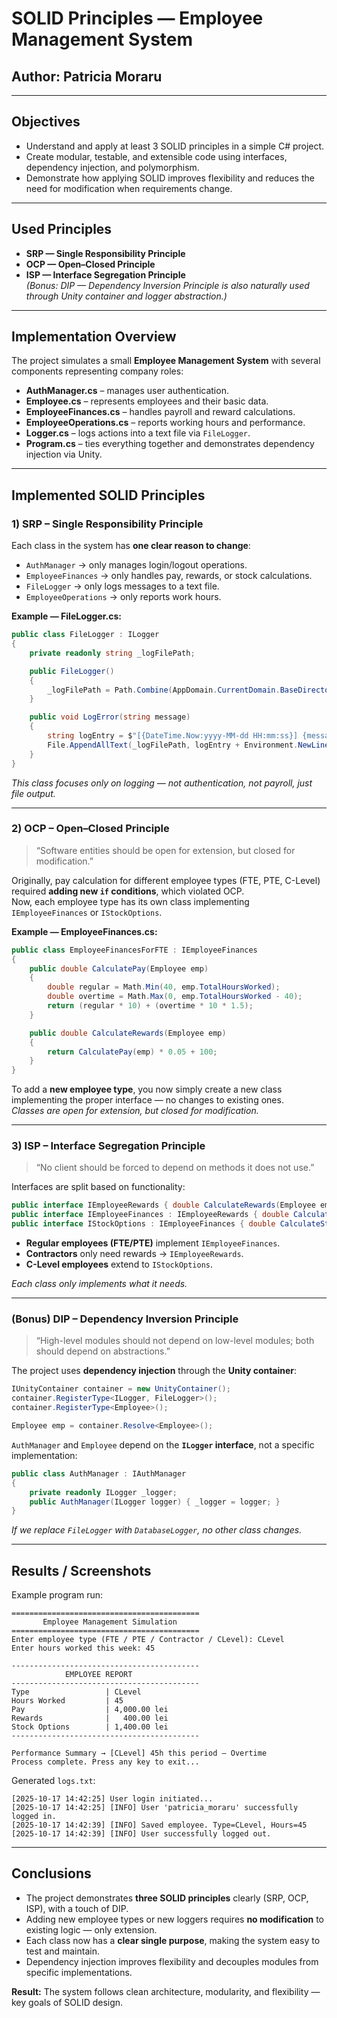 # **SOLID Principles — Employee Management System**

## **Author:** Patricia Moraru  

---

## **Objectives**
* Understand and apply at least 3 SOLID principles in a simple C# project.  
* Create modular, testable, and extensible code using interfaces, dependency injection, and polymorphism.  
* Demonstrate how applying SOLID improves flexibility and reduces the need for modification when requirements change.  

---

## **Used Principles**
* **SRP — Single Responsibility Principle**  
* **OCP — Open–Closed Principle**  
* **ISP — Interface Segregation Principle**  
*(Bonus: DIP — Dependency Inversion Principle is also naturally used through Unity container and logger abstraction.)*

---

## **Implementation Overview**

The project simulates a small **Employee Management System** with several components representing company roles:
- **AuthManager.cs** – manages user authentication.  
- **Employee.cs** – represents employees and their basic data.  
- **EmployeeFinances.cs** – handles payroll and reward calculations.  
- **EmployeeOperations.cs** – reports working hours and performance.  
- **Logger.cs** – logs actions into a text file via `FileLogger`.  
- **Program.cs** – ties everything together and demonstrates dependency injection via Unity.

---

## **Implemented SOLID Principles**

### **1) SRP – Single Responsibility Principle**

Each class in the system has **one clear reason to change**:
- `AuthManager` → only manages login/logout operations.  
- `EmployeeFinances` → only handles pay, rewards, or stock calculations.  
- `FileLogger` → only logs messages to a text file.  
- `EmployeeOperations` → only reports work hours.

**Example — FileLogger.cs:**
```csharp
public class FileLogger : ILogger
{
    private readonly string _logFilePath;

    public FileLogger()
    {
        _logFilePath = Path.Combine(AppDomain.CurrentDomain.BaseDirectory, "logs.txt");
    }

    public void LogError(string message)
    {
        string logEntry = $"[{DateTime.Now:yyyy-MM-dd HH:mm:ss}] {message}";
        File.AppendAllText(_logFilePath, logEntry + Environment.NewLine);
    }
}
```
*This class focuses only on logging — not authentication, not payroll, just file output.*

---

### **2) OCP – Open–Closed Principle**

> “Software entities should be open for extension, but closed for modification.”

Originally, pay calculation for different employee types (FTE, PTE, C-Level) required **adding new `if` conditions**, which violated OCP.  
Now, each employee type has its own class implementing `IEmployeeFinances` or `IStockOptions`.

**Example — EmployeeFinances.cs:**
```csharp
public class EmployeeFinancesForFTE : IEmployeeFinances
{
    public double CalculatePay(Employee emp)
    {
        double regular = Math.Min(40, emp.TotalHoursWorked);
        double overtime = Math.Max(0, emp.TotalHoursWorked - 40);
        return (regular * 10) + (overtime * 10 * 1.5);
    }

    public double CalculateRewards(Employee emp)
    {
        return CalculatePay(emp) * 0.05 + 100;
    }
}
```

To add a **new employee type**, you now simply create a new class implementing the proper interface — no changes to existing ones.  
*Classes are open for extension, but closed for modification.*

---

### **3) ISP – Interface Segregation Principle**

> “No client should be forced to depend on methods it does not use.”

Interfaces are split based on functionality:
```csharp
public interface IEmployeeRewards { double CalculateRewards(Employee emp); }
public interface IEmployeeFinances : IEmployeeRewards { double CalculatePay(Employee emp); }
public interface IStockOptions : IEmployeeFinances { double CalculateStockOptions(Employee emp); }
```

- **Regular employees (FTE/PTE)** implement `IEmployeeFinances`.  
- **Contractors** only need rewards → `IEmployeeRewards`.  
- **C-Level employees** extend to `IStockOptions`.

*Each class only implements what it needs.*

---

### **(Bonus) DIP – Dependency Inversion Principle**

> “High-level modules should not depend on low-level modules; both should depend on abstractions.”

The project uses **dependency injection** through the **Unity container**:
```csharp
IUnityContainer container = new UnityContainer();
container.RegisterType<ILogger, FileLogger>();
container.RegisterType<Employee>();

Employee emp = container.Resolve<Employee>();
```

`AuthManager` and `Employee` depend on the **`ILogger` interface**, not a specific implementation:
```csharp
public class AuthManager : IAuthManager
{
    private readonly ILogger _logger;
    public AuthManager(ILogger logger) { _logger = logger; }
}
```

*If we replace `FileLogger` with `DatabaseLogger`, no other class changes.*

---

## **Results / Screenshots**

Example program run:
```
==========================================
       Employee Management Simulation
==========================================
Enter employee type (FTE / PTE / Contractor / CLevel): CLevel
Enter hours worked this week: 45

------------------------------------------
            EMPLOYEE REPORT
------------------------------------------
Type                 | CLevel
Hours Worked         | 45
Pay                  | 4,000.00 lei
Rewards              |   400.00 lei
Stock Options        | 1,400.00 lei
------------------------------------------

Performance Summary → [CLevel] 45h this period — Overtime
Process complete. Press any key to exit...
```

Generated `logs.txt`:
```
[2025-10-17 14:42:25] User login initiated...
[2025-10-17 14:42:25] [INFO] User 'patricia_moraru' successfully logged in.
[2025-10-17 14:42:39] [INFO] Saved employee. Type=CLevel, Hours=45
[2025-10-17 14:42:39] [INFO] User successfully logged out.
```

---

## **Conclusions**

* The project demonstrates **three SOLID principles** clearly (SRP, OCP, ISP), with a touch of DIP.  
* Adding new employee types or new loggers requires **no modification** to existing logic — only extension.  
* Each class now has a **clear single purpose**, making the system easy to test and maintain.  
* Dependency injection improves flexibility and decouples modules from specific implementations.  

**Result:** The system follows clean architecture, modularity, and flexibility — key goals of SOLID design.
